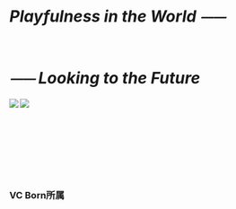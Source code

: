 # *Playfulness in the World ⏤⏤*  

<br>

# *⏤⏤ Looking to the Future*  

  <img align="left" src="https://github-readme-stats.vercel.app/api/top-langs/?username=Paaaaa4&layout=compact" />  
  <img align="left" src="https://github-readme-stats.vercel.app/api?username=Paaaaa4&count_private=true&show_icons=true" />
  <br><br><br><br><br><br><br><br>  
  
  ### VC Born所属  
  


